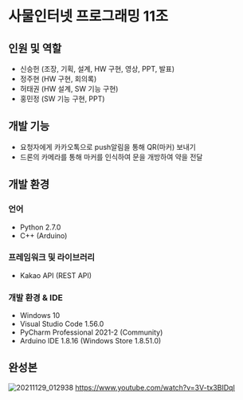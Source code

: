 # 사물인터넷 프로그래밍 11조

## 인원 및 역할
- 신승헌 (조장, 기획, 설계, HW 구현, 영상, PPT, 발표)
- 정주현 (HW 구현, 회의록)
- 허태권 (HW 설계, SW 기능 구현)
- 홍민정 (SW 기능 구현, PPT)

## 개발 기능
- 요청자에게 카카오톡으로 push알림을 통해 QR(마커) 보내기
- 드론의 카메라를 통해 마커를 인식하여 문을 개방하여 약을 전달

## 개발 환경
### 언어
- Python 2.7.0
- C++ (Arduino)

### 프레임워크 및 라이브러리
- Kakao API (REST API)

### 개발 환경 & IDE
- Windows 10
- Visual Studio Code 1.56.0
- PyCharm Professional 2021-2 (Community)
- Arduino IDE 1.8.16 (Windows Store 1.8.51.0)

## 완성본
![20211129_012938](https://user-images.githubusercontent.com/26498125/144749753-a1bd3cef-6d3f-4098-91f1-8470f5959a8b.jpg)
https://www.youtube.com/watch?v=3V-tx3BIDqI
